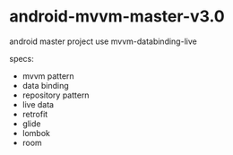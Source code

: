 # android-mvvm-master-v3.0
android master project use mvvm-databinding-live

specs:

- mvvm pattern
- data binding
- repository pattern
- live data
- retrofit
- glide
- lombok
- room
